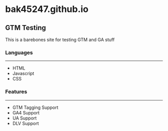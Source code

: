 # bak45247.github.io
## GTM Testing

This is a barebones site for testing GTM and GA stuff

### Languages
---------------------
- HTML
- Javascript
- CSS

### Features
----------------------
- GTM Tagging Support
- GA4 Support
- UA Support
- DLV Support
